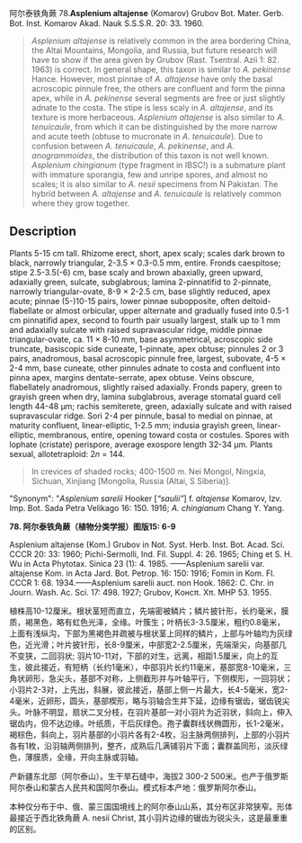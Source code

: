 阿尔泰铁角蕨
78.**Asplenium altajense** (Komarov) Grubov Bot. Mater. Gerb. Bot. Inst. Komarov Akad. Nauk S.S.S.R. 20: 33. 1960.

> *Asplenium altajense* is relatively common in the area bordering China, the Altai Mountains, Mongolia, and Russia, but future research will have to show if the area given by Grubov (Rast. Tsentral. Azii 1: 82. 1963) is correct. In general shape, this taxon is similar to *A. pekinense* Hance. However, most pinnae of *A. altajense* have only the basal acroscopic pinnule free, the others are confluent and form the pinna apex, while in *A. pekinense* several segments are free or just slightly adnate to the costa. The stipe is less scaly in *A. altajense*, and its texture is more herbaceous. *Asplenium altajense* is also similar to *A. tenuicaule*, from which it can be distinguished by the more narrow and acute teeth (obtuse to mucronate in *A. tenuicaule*). Due to confusion between *A.* *tenuicaule*, *A. pekinense*, and *A. anogrammoides*, the distribution of this taxon is not well known. *Asplenium chingianum* (type fragment in IBSC!) is a submature plant with immature sporangia, few and unripe spores, and almost no scales; it is also similar to *A. nesii* specimens from N Pakistan. The hybrid between *A. altajense* and *A. tenuicaule* is relatively common where they grow together.


## Description
Plants 5-15 cm tall. Rhizome erect, short, apex scaly; scales dark brown to black, narrowly triangular, 2-3.5 × 0.3-0.5 mm, entire. Fronds caespitose; stipe 2.5-3.5(-6) cm, base scaly and brown abaxially, green upward, adaxially green, sulcate, subglabrous; lamina 2-pinnatifid to 2-pinnate, narrowly triangular-ovate, 8-9 × 2-2.5 cm, base slightly reduced, apex acute; pinnae (5-)10-15 pairs, lower pinnae subopposite, often deltoid-flabellate or almost orbicular, upper alternate and gradually fused into 0.5-1 cm pinnatifid apex, second to fourth pair usually largest, stalk up to 1 mm and adaxially sulcate with raised supravascular ridge, middle pinnae triangular-ovate, ca. 11 × 8-10 mm, base asymmetrical, acroscopic side truncate, basiscopic side cuneate, 1-pinnate, apex obtuse; pinnules 2 or 3 pairs, anadromous, basal acroscopic pinnule free, largest, subovate, 4-5 × 2-4 mm, base cuneate, other pinnules adnate to costa and confluent into pinna apex, margins dentate-serrate, apex obtuse. Veins obscure, flabellately anadromous, slightly raised adaxially. Fronds papery, green to grayish green when dry, lamina subglabrous, average stomatal guard cell length 44-48 µm; rachis semiterete, green, adaxially sulcate and with raised supravascular ridge. Sori 2-4 per pinnule, basal to medial on pinnae, at maturity confluent, linear-elliptic, 1-2.5 mm; indusia grayish green, linear-elliptic, membranous, entire, opening toward costa or costules. Spores with lophate (cristate) perispore, average exospore length 32-34 µm. Plants sexual, allotetraploid: 2*n* = 144.


> In crevices of shaded rocks; 400-1500 m. Nei Mongol, Ningxia, Sichuan, Xinjiang [Mongolia, Russia (Altai, S Siberia)].

  "Synonym": "*Asplenium sarelii* Hooker [*“saulii”*] f. *altajense* Komarov, Izv. Imp. Bot. Sada Petra Velikago 16: 150. 1916; *A. chingianum* Chang Y. Yang.

**78. 阿尔泰铁角蕨（植物分类学报）图版15: 6-9**

Asplenium altajense (Kom.) Grubov in Not. Syst. Herb. Inst. Bot. Acad. Sci. CCCR 20: 33: 1960; Pichi-Sermolli, Ind. Fil. Suppl. 4: 26. 1965; Ching et S. H. Wu in Acta Phytotax. Sinica 23 (1): 4. 1985. ——Asplenium sarelii var. altajense Kom. in Acta Jard. Bot. Petrop. 16: 150: 1916; Fomin in Kom. Fl. CCCR 1: 68. 1934.——Asplenium sarelii auct. non Hook. 1862: C. Chr. in Journ. Wash. Ac. Sci. 17: 498. 1927; Grubov, Kонсπ. Xπ. MHP 53. 1955.

植株高10-12厘米。根状茎短而直立，先端密被鳞片；鳞片披针形，长约毫米，膜质，褐黑色，略有虹色光泽，全缘。叶簇生；叶柄长3-3.5厘米，粗约0.8毫米，上面有浅纵沟，下部为黑褐色并疏被与根状茎上同样的鳞片，上部与叶轴均为灰绿色，近光滑；叶片披针形，长8-9厘米，中部宽2-2.5厘米，先端渐尖，向基部几不变狭，二回羽状; 羽片10-11对，下部的对生，远离，相距1.5厘米，向上的互生，彼此接近，有短柄（长约1毫米），中部羽片长约11毫米，基部宽8-10毫米，三角状卵形，急尖头，基部不对称，上侧截形并与叶轴平行，下侧楔形，一回羽状；小羽片2-3对，上先出，斜展，彼此接近，基部上侧一片最大，长4-5毫米，宽2-4毫米，近卵形，圆头，基部楔形，略与羽轴合生并下延，边缘有锯齿，锯齿锐尖头。叶脉不明显，扇状二叉分枝，在羽片基部一对小羽片为近羽状，斜向上，伸入锯齿内，但不达边缘。叶纸质，干后灰绿色。孢子囊群线状椭圆形，长1-2毫米，褐棕色，斜向上，羽片基部的小羽片各有2-4枚，沿主脉两侧排列，上部的小羽片各有1枚，沿羽轴两侧排列，整齐，成熟后几满铺羽片下面；囊群盖同形，淡灰绿色，薄膜质，全缘，开向主脉或羽轴。

产新疆东北部（阿尔泰山）。生干旱石缝中，海拔2 300-2 500米。也产于俄罗斯阿尔泰山和蒙古人民共和国阿尔泰山。模式标本产地：俄罗斯阿尔泰山。

本种仅分布于中、俄、蒙三国国境线上的阿尔泰山山系，其分布区非常狭窄。形体最接近于西北铁角蕨 A. nesii Christ, 其小羽片边缘的锯齿为锐尖头，这是最重重的区别。
